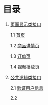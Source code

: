 # 目录



1. [页面显示类接口](#1)

   1.1 [首页](#1.1)

   1.2 [商品详情页](#1.2)

   1.3 [订单页](#1.3)

   1.4 [视频播放页](#1.4)

2. [公共逻辑类接口](#2)

   2.1 [验证用户信息](#1.1)

   2.2



